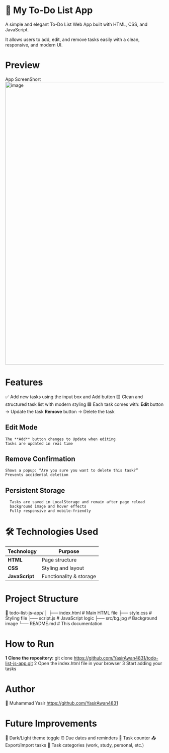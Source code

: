# 📝 My To-Do List App

A simple and elegant To-Do List Web App built with HTML, CSS, and JavaScript.

It allows users to add, edit, and remove tasks easily with a clean, responsive, and modern UI.


# Preview
App ScreenShort 
 <img width="1217" height="895" alt="image" src="https://github.com/user-attachments/assets/86ffc0d2-ae8c-40d8-8243-dd31b249f1bc" />



# Features
✅ Add new tasks using the input box and Add button
🟨 Clean and structured task list with modern styling
🟩 Each task comes with:
        **Edit** button → Update the task
        **Remove** button → Delete the task
## Edit Mode
    The **Add** button changes to Update when editing
    Tasks are updated in real time
## Remove Confirmation
    Shows a popup: “Are you sure you want to delete this task?”
    Prevents accidental deletion
## Persistent Storage
      Tasks are saved in LocalStorage and remain after page reload
      background image and hover effects
      Fully responsive and mobile-friendly


# 🛠 Technologies Used
| Technology     | Purpose                 |
| -------------- | ----------------------- |
| **HTML**       | Page structure          |
| **CSS**        | Styling and layout      |
| **JavaScript** | Functionality & storage |



# Project Structure
📁 todo-list-js-app/
│
├── index.html      # Main HTML file
├── style.css       # Styling file
├── script.js       # JavaScript logic
├── src/bg.jpg      # Background image
└── README.md       # This documentation


# How to Run
**1 Clone the repository:**
git clone https://github.com/YasirAwan4831/todo-list-js-app.git
2 Open the index.html file in your browser
3 Start adding your tasks 


# Author
👤 Muhammad Yasir https://github.com/YasirAwan4831


#  Future Improvements
🌙 Dark/Light theme toggle
⏰ Due dates and reminders
🔢 Task counter
📤 Export/Import tasks
📝 Task categories (work, study, personal, etc.)






